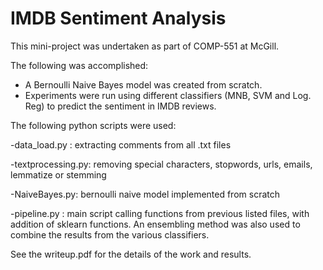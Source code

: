 # IMDB Sentiment Analysis
This mini-project was undertaken as part of COMP-551 at McGill. 

The following was accomplished: 
- A Bernoulli Naive Bayes model was created from scratch. 
- Experiments were run using different classifiers (MNB, SVM and Log. Reg) to predict the sentiment in IMDB reviews. 

The following python scripts were used: 

-data_load.py : extracting comments from all .txt files

-textprocessing.py: removing special characters, stopwords, urls, emails, lemmatize or stemming

-NaiveBayes.py: bernoulli naive model implemented from scratch

-pipeline.py : main script calling functions from previous listed files, with addition of sklearn functions. An ensembling method was also used to combine the results from the various classifiers. 

See the writeup.pdf for the details of the work and results. 
